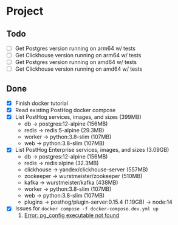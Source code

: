 # Project

## Todo

- [ ] Get Postgres version running on arm64 w/ tests
- [ ] Get Clickhouse version running on arm64 w/ tests
- [ ] Get Postgres version running on amd64 w/ tests
- [ ] Get Clickhouse version running on amd64 w/ tests

## Done

- [x] Finish docker tutorial
- [x] Read existing PostHog docker compose
- [x] List PostHog services, images, and sizes (399MB)
    - db -> postgres:12-alpine (156MB)
    - redis -> redis:5-alpine (29.3MB)
    - worker -> python:3.8-slim (107MB)
    - web -> python:3.8-slim (107MB)
- [x] List PostHog Enterprise services, images, and sizes (3.09GB)
    - db -> postgres:12-alpine (156MB)
    - redis -> redis:alpine (32.3MB)
    - clickhouse -> yandex/clickhouse-server (557MB)
    - zookeeper -> wurstmeister/zookeeper (510MB)
    - kafka -> wurstmeister/kafka (438MB)
    - worker -> python:3.8-slim (107MB)
    - web -> python:3.8-slim (107MB)
    - plugins -> posthog/plugin-server:0.15.4 (1.19GB) -> node:14
- [x] Issues for `docker compose -f docker-compose.dev.yml up`
    1. [Error: pg_config executable not found](https://stackoverflow.com/questions/11618898/pg-config-executable-not-found)